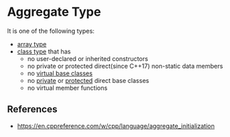 # Aggregate Type

It is one of the following types:

- [array type](cpp/types/array-type)
- [class type](cpp/types/class-type) that has
    - no user-declared or inherited constructors
    - no private or protected direct(since C++17) non-static data members
    - no [virtual base classes](https://en.cppreference.com/w/cpp/language/derived_class#Virtual_base_classes "cpp/language/derived class")
    - no [private](https://en.cppreference.com/w/cpp/language/derived_class#Private_inheritance "cpp/language/derived class") or [protected](https://en.cppreference.com/w/cpp/language/derived_class#Protected_inheritance "cpp/language/derived class") direct base classes
    - no virtual member functions

## References

- https://en.cppreference.com/w/cpp/language/aggregate_initialization